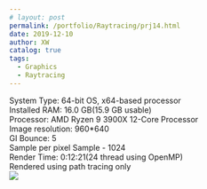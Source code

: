 ```yaml
---
# layout: post
permalink: /portfolio/Raytracing/prj14.html
date: 2019-12-10
author: XW
catalog: true
tags:
  - Graphics
  - Raytracing
---
```


<script type="text/javascript" src="http://www.cemyuksel.com/scripts/fsimage.js"></script>
<div>System Type: 64-bit OS, x64-based processor</div>
<div>Installed RAM: 16.0 GB(15.9 GB usable)</div>
<div>Processor: AMD Ryzen 9 3900X 12-Core Processor</div>
<div>Image resolution: 960*640</div>
<div>GI Bounce: 5</div>
<div>Sample per pixel Sample - 1024</div>
<div>Render Time: 0:12:21(24 thread using OpenMP)</div>
<div>Rendered using path tracing only</div>
<div>
    <img rel="fsimage" src="{{site.url}}/portfolio/Raytracing/prj14_ver1024.png"/>
<div>